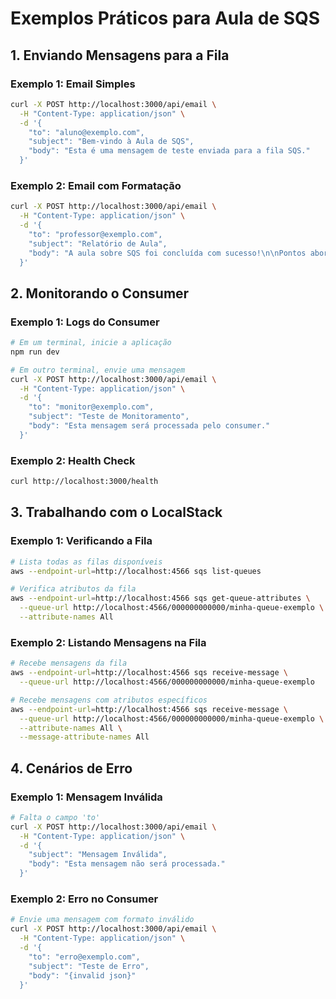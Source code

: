 # Exemplos Práticos para Aula de SQS

## 1. Enviando Mensagens para a Fila

### Exemplo 1: Email Simples
```bash
curl -X POST http://localhost:3000/api/email \
  -H "Content-Type: application/json" \
  -d '{
    "to": "aluno@exemplo.com",
    "subject": "Bem-vindo à Aula de SQS",
    "body": "Esta é uma mensagem de teste enviada para a fila SQS."
  }'
```

### Exemplo 2: Email com Formatação
```bash
curl -X POST http://localhost:3000/api/email \
  -H "Content-Type: application/json" \
  -d '{
    "to": "professor@exemplo.com",
    "subject": "Relatório de Aula",
    "body": "A aula sobre SQS foi concluída com sucesso!\n\nPontos abordados:\n- Mensageria\n- Filas SQS\n- LocalStack\n- Consumidores"
  }'
```

## 2. Monitorando o Consumer

### Exemplo 1: Logs do Consumer
```bash
# Em um terminal, inicie a aplicação
npm run dev

# Em outro terminal, envie uma mensagem
curl -X POST http://localhost:3000/api/email \
  -H "Content-Type: application/json" \
  -d '{
    "to": "monitor@exemplo.com",
    "subject": "Teste de Monitoramento",
    "body": "Esta mensagem será processada pelo consumer."
  }'
```

### Exemplo 2: Health Check
```bash
curl http://localhost:3000/health
```

## 3. Trabalhando com o LocalStack

### Exemplo 1: Verificando a Fila
```bash
# Lista todas as filas disponíveis
aws --endpoint-url=http://localhost:4566 sqs list-queues

# Verifica atributos da fila
aws --endpoint-url=http://localhost:4566 sqs get-queue-attributes \
  --queue-url http://localhost:4566/000000000000/minha-queue-exemplo \
  --attribute-names All
```

### Exemplo 2: Listando Mensagens na Fila
```bash
# Recebe mensagens da fila
aws --endpoint-url=http://localhost:4566 sqs receive-message \
  --queue-url http://localhost:4566/000000000000/minha-queue-exemplo

# Recebe mensagens com atributos específicos
aws --endpoint-url=http://localhost:4566 sqs receive-message \
  --queue-url http://localhost:4566/000000000000/minha-queue-exemplo \
  --attribute-names All \
  --message-attribute-names All
```

## 4. Cenários de Erro

### Exemplo 1: Mensagem Inválida
```bash
# Falta o campo 'to'
curl -X POST http://localhost:3000/api/email \
  -H "Content-Type: application/json" \
  -d '{
    "subject": "Mensagem Inválida",
    "body": "Esta mensagem não será processada."
  }'
```

### Exemplo 2: Erro no Consumer
```bash
# Envie uma mensagem com formato inválido
curl -X POST http://localhost:3000/api/email \
  -H "Content-Type: application/json" \
  -d '{
    "to": "erro@exemplo.com",
    "subject": "Teste de Erro",
    "body": "{invalid json}"
  }'
```
